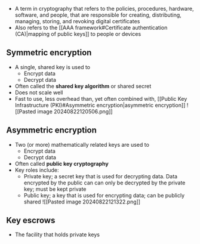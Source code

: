 - A term in cryptography that refers to the policies, procedures, hardware, software, and people, that are responsible for creating, distributing, managing, storing, and revoking digital certificates
- Also refers to the [[AAA framework#Certificate authentication (CA)|mapping of public keys]] to people or devices 
## Symmetric encryption
- A single, shared key is used to
	- Encrypt data
	- Decrypt data
- Often called the **shared key algorithm** or shared secret
- Does not scale well
- Fast to use, less overhead than, yet often combined with, [[Public Key Infrastructure (PKI)#Asymmetric encryption|asymmetric encryption]]
![[Pasted image 20240822120506.png]]
## Asymmetric encryption
- Two (or more) mathematically related keys are used to
	- Encrypt data
	- Decrypt data
- Often called **public key cryptography**
- Key roles include:
	- Private key; a secret key that is used for decrypting data. Data encrypted by the public can can only be decrypted by the private key; must be kept private
	- Public key; a key that is used for encrypting data; can be publicly shared
![[Pasted image 20240822121322.png]]
## Key escrows
- The facility that holds private keys
